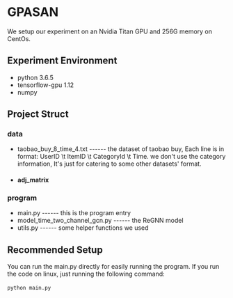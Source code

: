 # GPASAN
We setup our experiment on an Nvidia Titan GPU and 256G memory on CentOs. 

Experiment Environment
-------
* python 3.6.5
* tensorflow-gpu 1.12
* numpy

Project Struct
------
### data
* taobao_buy_8_time_4.txt  ------ the dataset of taobao buy, Each line is in format: UserID \t ItemID \t CategoryId \t Time. we don't use the category information, It's just for catering to some other datasets' format.
* #### adj_matrix        
### program
* main.py                   ------ this is the program entry
* model_time_two_channel_gcn.py             ------ the ReGNN model
* utils.py                  ------ some helper functions we used

Recommended Setup
------
You can run the main.py directly for easily running the program. 
If you run the code on linux, just running the following command:<br>
<br>
      `python main.py`
